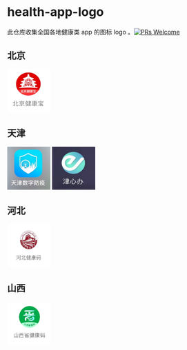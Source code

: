 # health-app-logo

此仓库收集全国各地健康类 app 的图标 logo 。[![PRs Welcome](https://img.shields.io/badge/PRs-welcome-brightgreen.svg)](https://github.com/liruifengv/health-app-logo/pulls)

## 北京
<div>
  <img src="./images/北京健康宝.png" width="100px" height="100px">
<div>

## 天津
<div>
  <img src="./images/天津数字防疫.png" width="100px" height="100px">
  <img src="./images/津心办.png" width="100px" height="100px">
<div>

## 河北
<div>
  <img src="./images/河北健康码.png" width="100px" height="100px">
<div>

## 山西
<div>
  <img src="./images/山西省健康码.png" width="100px" height="100px">
<div>
